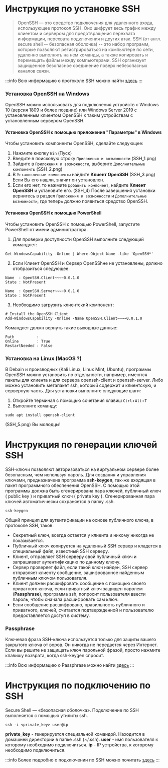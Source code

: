 # Инструкция по установке SSH
 > OpenSSH — это средство подключения для удаленного входа, использующее протокол SSH. Оно шифрует весь трафик между клиентом и сервером для предотвращения перехвата информации, перехвата подключения и других атак.
 SSH (от англ. secure shell -- безопасная оболочка)  -- это набор программ, которые позволяют регистрироваться на компьютере по сети, удаленно выполнять на нем команды, а также копировать и перемещать файлы между компьютерами. SSH организует защищенное безопасное соединение поверх небезопасных каналов связи.

:::info
Всю информацию о протоколе SSH можно найти [здесь](http://xgu.ru/wiki/SSH)
:::

### Установка OpenSSH на Windows
OpenSSH можно использовать для подключения устройств с Windows 10 (версия 1809 и более поздние) или Windows Server 2019 с установленным клиентом OpenSSH к таким устройствам с установленным сервером OpenSSH.
#### Установка OpenSSH с помощью приложения "Параметры" в Windows
Чтобы установить компоненты OpenSSH, сделайте следующее:

1. Нажмите кнопку `Win` (Пуск) 
2. Bведите в поисковую строку `Приложения и возможности`
(SSH_1.png)
3. Зайдите в `Приложения и возможности`, выберите  `Дополнительные компоненты`
(SSH_2.png)
4. В `Установленные компоненты` найдите **Клиент OpenSSH**
(SSH_3.png)
Если Вы его нашли, значит он установлен.
5. Если его нет, то нажмите `Добавить компонент`, найдите **Клиент OpenSSH** и установите его.
(SSH_4)
После завершения установки вернитесь в раздел `Приложения и возможности` и `Дополнительные возможности`, где теперь должно появиться средство OpenSSH.

#### Установка OpenSSH с помощью PowerShell
Чтобы установить OpenSSH с помощью PowerShell, запустите PowerShell от имени администратора. 
1. Для проверки доступности OpenSSH выполните следующий командлет:
```
Get-WindowsCapability -Online | Where-Object Name -like 'OpenSSH*'
```
2. Если Клиент OpenSSH и Сервер OpenSShне не установлены, должно отобразиться следующее:
```
Name  : OpenSSH.Client~~~~0.0.1.0
State : NotPresent

Name  : OpenSSH.Server~~~~0.0.1.0
State : NotPresent
```
3. Необходимо загрузить клиентский компонент:
```
# Install the OpenSSH Client
Add-WindowsCapability -Online -Name OpenSSH.Client~~~~0.0.1.0
```
Командлет должн вернуть такие выходные данные:
```
Path          :
Online        : True
RestartNeeded : False
```


### Установка на Linux (MacOS ?)
В Debain и производных (Kali Linux, Linux Mint, Ubuntu), программы OpenSSH можно установить по отдельности, например, имеются пакеты для клиента и для сервера openssh-client и openssh-server. Либо можно установить метапакет ssh, который содержит и клиентскую, и серверную часть. Для установки выполните следующие шаги:
1. Откройте терминал с помощью сочетания клавиш `Ctrl`+`Alt`+`T`
2. Выполните команду:
```
sudo apt install openssh-client
```
(SSH_5.png)
Вы молодцы!



# Инструкция по генерации ключей SSH
SSH-ключи позволяют авторизоваться на виртуальном сервере более безопасным, чем используя пароль. Для создания и управления ключами, предназначена программа **ssh-keygen**, так-же входящая в пакет программного обеспечения OpenSSH. С помощью этой программы должна быть сгенерирована пара ключей, публичный ключ ( public key ) и приватный ключ ( private key ). Сгенерированная пара ключей автоматиччески сохраняется в папку .ssh. 
```
ssh-keygen
```

Общий принцип для аутентификации на основе публичного ключа, в протоколе SSH, таков:
- Секретный ключ, всегда остается у клиента и никому никогда не показывается.
- Публичный ключ копируется на удаленный SSH сервер и кладется в специальный файл, известный SSH серверу. 
- Клиент, отправляет SSH серверу свой публичный ключ и запрашивает аутентификацию по данному ключу.
- Сервер проверяет файл, если такой ключ найден, SSH сервер отправляет клиенту сообщение, зашифрованное найденным публичным ключом пользователя.
- Клиент должен расшифровать сообщение с помощью своего приватного ключа, если приватный ключ защищен паролем (**Passphrase**), программа ssh, попросит пользователя ввести пароль, чтобы сначала расшифровать сам ключ.
- Если сообщение расшифровано, правильность публичного и приватного, ключей, считается подтвержденной и пользователю предоставляется доступ в систему.

### Passphrase
Ключевая фраза SSH-ключа используется только для защиты вашего закрытого ключа от воров. Он никогда не передается через Интернет. Если вы решите не защищать ключ парольной фразой, просто нажмите клавишу возврата, когда ssh-keygen спросит.

:::info
Всю информацию о Passphrase можно найти [здесь](https://help.ubuntu.com/community/SSH/OpenSSH/Keys)
:::




# Инструкция по подключению по SSH
Secure Shell — «безопасная оболочка». Подключение по SSH выполняется с помощью утилиты ssh.
```
ssh -i <private_key> user@ip
```
**private_key** - генерируется специальной командой. Находится в домашней директории в папке .ssh (~/.ssh).
**user** - имя пользователя к которому необходимо подключиться.
**ip** - IP устройства, к которому необходимо подключиться.

:::info
Более подробно о подключении по SSH можно почитать [здесь](https://hackware.ru/?p=9928)
:::